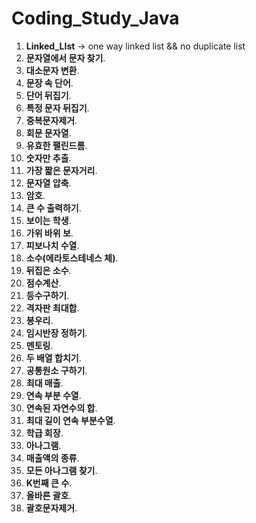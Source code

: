 # Coding_Study_Java

1. **Linked_LIst** -> one way linked list && no duplicate list
2. **문자열에서 문자 찾기**.     
3. **대소문자 변환**.     
4. **문장 속 단어**.     
5. **단어 뒤집기**.     
6. **특정 문자 뒤집기**.     
7. **중복문자제거**.     
8. **회문 문자열**.     
9. **유효한 팰린드롬**.     
10. **숫자만 추출**.     
11. **가장 짧은 문자거리**.    
12. **문자열 압축**.
13. **암호**.   
14. **큰 수 출력하기**.    
15. **보이는 학생**.     
16. **가위 바위 보**.     
17. **피보나치 수열**. 
18. **소수(에라토스테네스 체)**. 
19. **뒤집은 소수**. 
20. **점수계산**. 
21. **등수구하기**.
22. **격자판 최대합**.
23. **봉우리**.
24. **임시반장 정하기**.
25. **멘토링**.
26. **두 배열 합치기**.
27. **공통원소 구하기**.
28. **최대 매출**.
29. **연속 부분 수열**.
30. **연속된 자연수의 합**.
31. **최대 길이 연속 부분수열**.
32. **학급 회장**.
33. **아나그램**.
34. **매출액의 종류**.
35. **모든 아나그램 찾기**.
36. **K번째 큰 수**.
37. **올바른 괄호**.
38. **괄호문자제거**.



